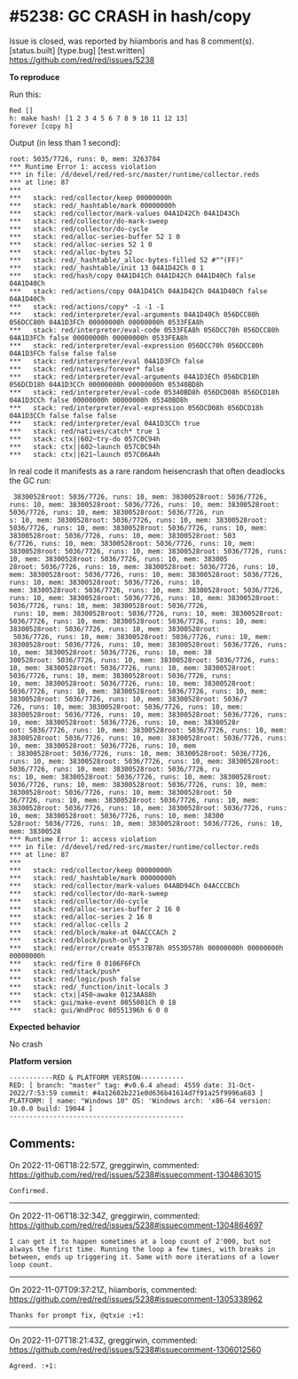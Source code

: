 
#5238: GC CRASH in hash/copy
================================================================================
Issue is closed, was reported by hiiamboris and has 8 comment(s).
[status.built] [type.bug] [test.written]
<https://github.com/red/red/issues/5238>

**To reproduce**

Run this:
```
Red []
h: make hash! [1 2 3 4 5 6 7 8 9 10 11 12 13]
forever [copy h]
```
Output (in less than 1 second):
```
root: 5035/7726, runs: 0, mem: 3263784
*** Runtime Error 1: access violation
*** in file: /d/devel/red/red-src/master/runtime/collector.reds
*** at line: 87
***
***   stack: red/collector/keep 00000000h
***   stack: red/_hashtable/mark 00000000h
***   stack: red/collector/mark-values 04A1D42Ch 04A1D43Ch
***   stack: red/collector/do-mark-sweep
***   stack: red/collector/do-cycle
***   stack: red/alloc-series-buffer 52 1 0
***   stack: red/alloc-series 52 1 0
***   stack: red/alloc-bytes 52
***   stack: red/_hashtable/_alloc-bytes-filled 52 #"^(FF)"
***   stack: red/_hashtable/init 13 04A1D42Ch 0 1
***   stack: red/hash/copy 04A1D41Ch 04A1D42Ch 04A1D40Ch false 04A1D40Ch
***   stack: red/actions/copy 04A1D41Ch 04A1D42Ch 04A1D40Ch false 04A1D40Ch
***   stack: red/actions/copy* -1 -1 -1
***   stack: red/interpreter/eval-arguments 04A1D40Ch 056DCC80h 056DCC80h 04A1D3FCh 00000000h 00000000h 0533FEA8h
***   stack: red/interpreter/eval-code 0533FEA8h 056DCC70h 056DCC80h 04A1D3FCh false 00000000h 00000000h 0533FEA8h
***   stack: red/interpreter/eval-expression 056DCC70h 056DCC80h 04A1D3FCh false false false
***   stack: red/interpreter/eval 04A1D3FCh false
***   stack: red/natives/forever* false
***   stack: red/interpreter/eval-arguments 04A1D3ECh 056DCD18h 056DCD18h 04A1D3CCh 00000000h 00000000h 05340BD8h
***   stack: red/interpreter/eval-code 05340BD8h 056DCD08h 056DCD18h 04A1D3CCh false 00000000h 00000000h 05340BD8h
***   stack: red/interpreter/eval-expression 056DCD08h 056DCD18h 04A1D3CCh false false false
***   stack: red/interpreter/eval 04A1D3CCh true
***   stack: red/natives/catch* true 1
***   stack: ctx||602~try-do 057C0C94h
***   stack: ctx||602~launch 057C0C94h
***   stack: ctx||621~launch 057C06A4h
```
In real code it manifests as a rare random heisencrash that often deadlocks the GC run:
```
 38300528root: 5036/7726, runs: 10, mem: 38300528root: 5036/7726, runs: 10, mem: 38300528root: 5036/7726, runs: 10, mem: 38300528root: 5036/7726, runs: 10, mem: 38300528root: 5036/7726, run
s: 10, mem: 38300528root: 5036/7726, runs: 10, mem: 38300528root: 5036/7726, runs: 10, mem: 38300528root: 5036/7726, runs: 10, mem: 38300528root: 5036/7726, runs: 10, mem: 38300528root: 503
6/7726, runs: 10, mem: 38300528root: 5036/7726, runs: 10, mem: 38300528root: 5036/7726, runs: 10, mem: 38300528root: 5036/7726, runs: 10, mem: 38300528root: 5036/7726, runs: 10, mem: 383005
28root: 5036/7726, runs: 10, mem: 38300528root: 5036/7726, runs: 10, mem: 38300528root: 5036/7726, runs: 10, mem: 38300528root: 5036/7726, runs: 10, mem: 38300528root: 5036/7726, runs: 10,
mem: 38300528root: 5036/7726, runs: 10, mem: 38300528root: 5036/7726, runs: 10, mem: 38300528root: 5036/7726, runs: 10, mem: 38300528root: 5036/7726, runs: 10, mem: 38300528root: 5036/7726,
 runs: 10, mem: 38300528root: 5036/7726, runs: 10, mem: 38300528root: 5036/7726, runs: 10, mem: 38300528root: 5036/7726, runs: 10, mem: 38300528root: 5036/7726, runs: 10, mem: 38300528root:
 5036/7726, runs: 10, mem: 38300528root: 5036/7726, runs: 10, mem: 38300528root: 5036/7726, runs: 10, mem: 38300528root: 5036/7726, runs: 10, mem: 38300528root: 5036/7726, runs: 10, mem: 38
300528root: 5036/7726, runs: 10, mem: 38300528root: 5036/7726, runs: 10, mem: 38300528root: 5036/7726, runs: 10, mem: 38300528root: 5036/7726, runs: 10, mem: 38300528root: 5036/7726, runs:
10, mem: 38300528root: 5036/7726, runs: 10, mem: 38300528root: 5036/7726, runs: 10, mem: 38300528root: 5036/7726, runs: 10, mem: 38300528root: 5036/7726, runs: 10, mem: 38300528root: 5036/7
726, runs: 10, mem: 38300528root: 5036/7726, runs: 10, mem: 38300528root: 5036/7726, runs: 10, mem: 38300528root: 5036/7726, runs: 10, mem: 38300528root: 5036/7726, runs: 10, mem: 38300528r
oot: 5036/7726, runs: 10, mem: 38300528root: 5036/7726, runs: 10, mem: 38300528root: 5036/7726, runs: 10, mem: 38300528root: 5036/7726, runs: 10, mem: 38300528root: 5036/7726, runs: 10, mem
: 38300528root: 5036/7726, runs: 10, mem: 38300528root: 5036/7726, runs: 10, mem: 38300528root: 5036/7726, runs: 10, mem: 38300528root: 5036/7726, runs: 10, mem: 38300528root: 5036/7726, ru
ns: 10, mem: 38300528root: 5036/7726, runs: 10, mem: 38300528root: 5036/7726, runs: 10, mem: 38300528root: 5036/7726, runs: 10, mem: 38300528root: 5036/7726, runs: 10, mem: 38300528root: 50
36/7726, runs: 10, mem: 38300528root: 5036/7726, runs: 10, mem: 38300528root: 5036/7726, runs: 10, mem: 38300528root: 5036/7726, runs: 10, mem: 38300528root: 5036/7726, runs: 10, mem: 38300
528root: 5036/7726, runs: 10, mem: 38300528root: 5036/7726, runs: 10, mem: 38300528
*** Runtime Error 1: access violation
*** in file: /d/devel/red/red-src/master/runtime/collector.reds
*** at line: 87
***
***   stack: red/collector/keep 00000000h
***   stack: red/_hashtable/mark 00000000h
***   stack: red/collector/mark-values 04ABD94Ch 04ACCCBCh
***   stack: red/collector/do-mark-sweep
***   stack: red/collector/do-cycle
***   stack: red/alloc-series-buffer 2 16 0
***   stack: red/alloc-series 2 16 0
***   stack: red/alloc-cells 2
***   stack: red/block/make-at 04ACCCACh 2
***   stack: red/block/push-only* 2
***   stack: red/error/create 05537B78h 0553D578h 00000000h 00000000h 00000000h
***   stack: red/fire 0 0106F6FCh
***   stack: red/stack/push*
***   stack: red/logic/push false
***   stack: red/_function/init-locals 3
***   stack: ctx||450~awake 0123AA88h
***   stack: gui/make-event 0055001Ch 0 18
***   stack: gui/WndProc 00551396h 6 0 0
```

**Expected behavior**

No crash

**Platform version**
```
-----------RED & PLATFORM VERSION----------- 
RED: [ branch: "master" tag: #v0.6.4 ahead: 4559 date: 31-Oct-2022/7:53:59 commit: #4a12602b221e0d636b41614d7f91a25f9996a683 ]
PLATFORM: [ name: "Windows 10" OS: 'Windows arch: 'x86-64 version: 10.0.0 build: 19044 ]
--------------------------------------------
```


Comments:
--------------------------------------------------------------------------------

On 2022-11-06T18:22:57Z, greggirwin, commented:
<https://github.com/red/red/issues/5238#issuecomment-1304863015>

    Confirmed.

--------------------------------------------------------------------------------

On 2022-11-06T18:32:34Z, greggirwin, commented:
<https://github.com/red/red/issues/5238#issuecomment-1304864697>

    I can get it to happen sometimes at a loop count of 2'000, but not always the first time. Running the loop a few times, with breaks in between, ends up triggering it. Same with more iterations of a lower loop count. 

--------------------------------------------------------------------------------

On 2022-11-07T09:37:21Z, hiiamboris, commented:
<https://github.com/red/red/issues/5238#issuecomment-1305338962>

    Thanks for prompt fix, @qtxie :+1:

--------------------------------------------------------------------------------

On 2022-11-07T18:21:43Z, greggirwin, commented:
<https://github.com/red/red/issues/5238#issuecomment-1306012560>

    Agreed. :+1:

